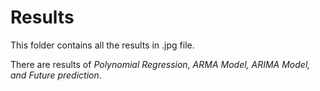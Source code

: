 # Results 

This folder contains all the results in .jpg file. 

There are results of _Polynomial Regression, ARMA Model, ARIMA Model, and Future prediction_.
